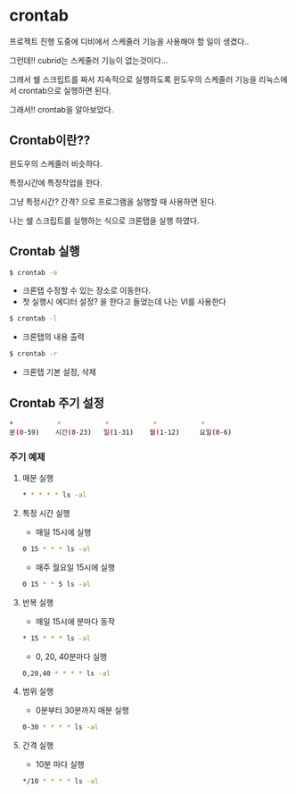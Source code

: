 # crontab

프로젝트 진행 도중에 디비에서 스케줄러 기능을 사용해야 할 일이 생겼다.. 

그런데!! cubrid는 스케줄러 기능이 없는것이다... 

그래서 쉘 스크립트를 짜서 지속적으로 실행하도록 윈도우의 스케줄러 기능을 리눅스에서 crontab으로 실행하면 된다.

그래서!! crontab을 알아보았다.



## Crontab이란??

윈도우의 스케줄러 비슷하다.

특정시간에 특정작업을 한다.

그냥 특정시간? 간격? 으로 프로그램을 실행할 때 사용하면 된다.

나는 쉘 스크립트를 실행하는 식으로 크론탭을 실행 하였다.



## Crontab 실행

```bash
$ crontab -e
```

- 크론탭 수정할 수 있는 장소로 이동한다.
- 첫 실행시 에디터 설정? 을 한다고 들었는데 나는 VI를 사용한다



```bash
$ crontab -l
```

- 크론탭의 내용 출력



```bash
$ crontab -r
```

- 크론탭 기본 설정, 삭제





## Crontab 주기 설정

```bash
*			*			*			*			*	
분(0-59)    시간(0-23)   일(1-31)    월(1-12)     요일(0-6)
```



### 주기 예제

1. 매분 실행

   ```bash
   * * * * * ls -al
   ```

2. 특정 시간 실행

   - 매일 15시에 실행

   ```bash
   0 15 * * * ls -al
   ```

   - 매주 월요일 15시에 실행

   ```bash
   0 15 * * 5 ls -al
   ```

3. 반복 실행

   - 매일 15시에 분마다 동작

   ``` bash
   * 15 * * * ls -al
   ```

   - 0, 20, 40분마다 실행

   ```bash
   0,20,40 * * * * ls -al
   ```

4. 범위 실행

   - 0분부터 30분까지 매분 실행

   ```bash
   0-30 * * * * ls -al
   ```

5. 간격 실행

   - 10분 마다 실행

   ```bash
   */10 * * * * ls -al
   ```

   

